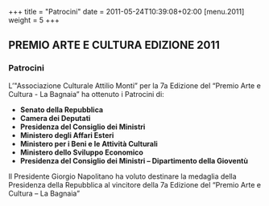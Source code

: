 +++
title = "Patrocini"
date = 2011-05-24T10:39:08+02:00
[menu.2011]
weight = 5
+++

## PREMIO ARTE E CULTURA EDIZIONE 2011

### Patrocini

L’"Associazione Culturale Attilio Monti” per la 7a Edizione del “Premio Arte e Cultura - La Bagnaia”
ha ottenuto i Patrocini di:

* **Senato della Repubblica**
* **Camera dei Deputati**
* **Presidenza del Consiglio dei Ministri**
* **Ministero degli Affari Esteri**
* **Ministero per i Beni e le Attività Culturali**
* **Ministero dello Sviluppo Economico**
* **Presidenza del Consiglio dei Ministri – Dipartimento della Gioventù**

Il Presidente Giorgio Napolitano ha voluto destinare la medaglia della Presidenza della Repubblica al vincitore della 7a Edizione del “Premio Arte e Cultura – La Bagnaia”
